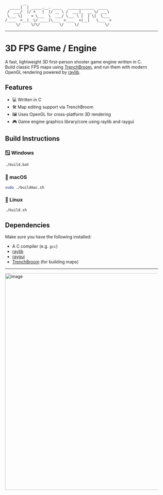```
        __                                       
  _____|  | _____.__. ____   ____________  ____  
 /  ___/  |/ <   |  |/ __ \ /  ___|_  __ \/ ___\ 
 \___ \|    < \___  \  ___/ \___ \ |  | \|  \___ 
/____  >__|_ \/ ____|\___  >____  >|__|   \___  >
     \/     \/\/         \/     \/            \/
```
     
---

# 3D FPS Game / Engine

A fast, lightweight 3D first-person shooter game engine written in C. <br/>
Build classic FPS maps using [TrenchBroom](https://trenchbroom.github.io/), and run them with modern OpenGL rendering powered by [raylib](https://www.raylib.com/).

## Features

* 💻 Written in C
* 🛠️ Map editing support via TrenchBroom
* 🖼️ Uses OpenGL for cross-platform 3D rendering
* 🎮 Game engine graphics library/core using raylib and raygui

## Build Instructions

### 🪟 Windows

```bash
./build.bat
```

### 🍎 macOS

```bash
sudo ./buildmac.sh
```

### 🐧 Linux

```bash
./build.sh
```

## Dependencies

Make sure you have the following installed:

* A C compiler (e.g. `gcc`)
* [raylib](https://www.raylib.com/)
* [raygui](https://github.com/raysan5/raygui)
* [TrenchBroom](https://trenchbroom.github.io/) (for building maps)

---
<img width="1267" height="711" alt="image" src="https://github.com/user-attachments/assets/f1cd5706-a394-4211-8ab0-b39bb95d70ff" />
